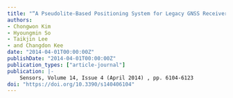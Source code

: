 ```yaml
---
title: "“A Pseudolite-Based Positioning System for Legacy GNSS Receivers""
authors:
- Chongwon Kim
- Hyoungmin So
- Taikjin Lee
- and Changdon Kee
date: "2014-04-01T00:00:00Z"
publishDate: "2014-04-01T00:00:00Z"
publication_types: ["article-journal"]
publication: |-
    Sensors, Volume 14, Issue 4 (April 2014) , pp. 6104-6123
doi: "https://doi.org/10.3390/s140406104"
---
```

